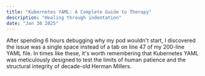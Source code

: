 ```yaml
---
title: "Kubernetes YAML: A Complete Guide to Therapy"
description: "Healing through indentation"
date: "Jan 30 2025"
---
```


After spending 6 hours debugging why my pod wouldn't start, I discovered the issue was a single space instead of a tab on line 47 of my 200-line YAML file. In times like these, it's worth remembering that Kubernetes YAML was meticulously designed to test the limits of human patience and the structural integrity of decade-old Herman Millers.
